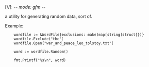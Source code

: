 [//]: -*- mode: gfm -*-


a utility for generating random data, sort of.

Example:

```
	wordfile := &WordFile{exclusions: make(map[string]struct{})}
	wordfile.Exclude("the")
	wordfile.Open("war_and_peace_leo_tolstoy.txt")

	word := wordfile.Random()

	fmt.Printf("%s\n", word)


```

